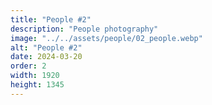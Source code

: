 ```yaml
---
title: "People #2"
description: "People photography"
image: "../../assets/people/02_people.webp"
alt: "People #2"
date: 2024-03-20
order: 2
width: 1920
height: 1345
---
```

